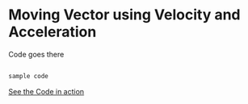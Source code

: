 # Moving Vector using Velocity and Acceleration



Code goes there

```js

sample code
```
[See the Code in action](https://georgebl.github.io/NatureOfCode/02_vectors/02_Proof_Moving_Vectors_with_Velocity_and_Acceleration/code.html)